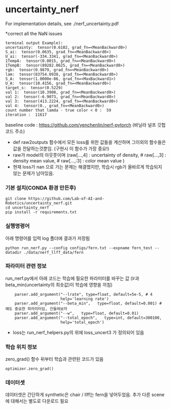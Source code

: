 # uncertainty_nerf
For implementation details, see ./nerf_uncertainty.pdf

*correct all the NaN issues
```
terminal output Example):
uncertainty:  tensor(0.6102, grad_fn=<MeanBackward0>)
S_ai:  tensor(0.0635, grad_fn=<MeanBackward0>)
U_ai:  tensor(-334.3341, grad_fn=<MeanBackward0>)
1TempA:  tensor(0.0015, grad_fn=<MeanBackward0>)
1TempB:  tensor(89282.0625, grad_fn=<MeanBackward0>)
rgb:  tensor(0.9879, grad_fn=<MeanBackward0>)
lam:  tensor(83754.0938, grad_fn=<MeanBackward0>)
S_A:  tensor(1.0000e-06, grad_fn=<MaxBackward1>)
U_A:  tensor(10.4156, grad_fn=<MeanBackward0>)
target_s:  tensor(0.5229)
val 1:  tensor(10.3908, grad_fn=<MeanBackward0>)
val 2:  tensor(-6.9073, grad_fn=<MeanBackward0>)
val 3:  tensor(413.2224, grad_fn=<MeanBackward0>)
val 4:  tensor(0., grad_fn=<MeanBackward0>)
count number that lamda - true color < 0 :  59
iteration :  11617
```

baseline code : https://github.com/yenchenlin/nerf-pytorch (바닐라 널프 깃헙코드 주소)





- def raw2outputs 함수에서 모든 loss를 위한 값들을 계산하며 그이외의 함수들은 값을 전달하는것뿐임. (구현시 이 함수가 가장 중요!)
- raw가 model의 아웃풋이며 (raw[...,4] : uncertainty of density, # raw[...,3] : density mean value, # raw[...,:3] : color mean value )
- 현재 loss가 nan 으로 가는 문제는 해결했지만, 학습시 rgb가 올바르게 학습되지 않는 문제가 남아있음.

### 기본 설치(CONDA 환경 만든후)
```
git clone https://github.com/Lab-of-AI-and-Robotics/uncertainty_nerf.git
cd uncertainty_nerf
pip install -r requirements.txt
```

### 실행명령어
아래 명령어를 입력 log 폴더에 결과가 저장됨
```
python run_nerf.py --config configs/fern.txt --expname fern_test --datadir ./data/nerf_llff_data/fern
```

### 파라미터 관련 정보
run_nerf.py에서 아래 코드는 학습에 필요한 파라미터를 바꾸는 값 (lr과 beta_min(uncertainty의 최솟값)이 학습에 영향을 끼침)
```
    parser.add_argument("--lrate", type=float, default=5e-5, # 4 
                        help='learning rate')
    parser.add_argument("--beta_min",   type=float, default=0.001) # 얘도 중요한 파라미터임, 건들여보자
    parser.add_argument("--w",   type=float, default=0.01) 
    parser.add_argument("--total_epoch",   type=int, default=300100, 
                        help='total_epoch')
```

- loss는 run_nerf_helpers.py의 위에 loss_uncert3 가 정의되어 있음


### 학습 위치 정보
zero_grad() 함수 뒤부터 학습과 관련된 코드가 있음
```
optimizer.zero_grad()
```


### 데이터셋
데이터셋은 간단하게 synthetic은 chair / llff는 fern을 넣어두었음. 추가 다른 scene에 대해서는 별도로 다운로드 필요
